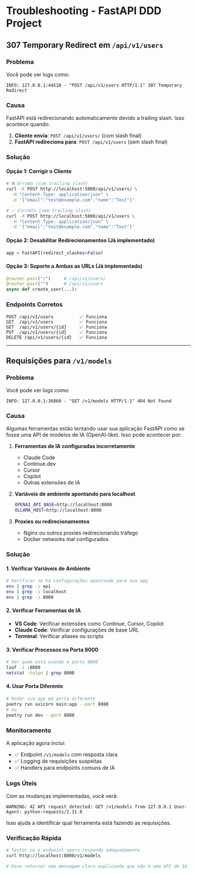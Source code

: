 # Troubleshooting - FastAPI DDD Project

## 307 Temporary Redirect em `/api/v1/users`

### Problema
Você pode ver logs como:
```
INFO: 127.0.0.1:44510 - "POST /api/v1/users HTTP/1.1" 307 Temporary Redirect
```

### Causa
FastAPI está redirecionando automaticamente devido a trailing slash. Isso acontece quando:

1. **Cliente envia**: `POST /api/v1/users/` (com slash final)
2. **FastAPI redireciona para**: `POST /api/v1/users` (sem slash final)

### Solução

#### Opção 1: Corrigir o Cliente
```bash
# ❌ Errado (com trailing slash)
curl -X POST http://localhost:5000/api/v1/users/ \
  -H "Content-Type: application/json" \
  -d '{"email":"test@example.com","name":"Test"}'

# ✅ Correto (sem trailing slash)
curl -X POST http://localhost:5000/api/v1/users \
  -H "Content-Type: application/json" \
  -d '{"email":"test@example.com","name":"Test"}'
```

#### Opção 2: Desabilitar Redirecionamentos (Já implementado)
```python
app = FastAPI(redirect_slashes=False)
```

#### Opção 3: Suporte a Ambas as URLs (Já implementado)
```python
@router.post("/")     # /api/v1/users/
@router.post("")      # /api/v1/users
async def create_user(...):
```

### Endpoints Corretos
```
POST /api/v1/users          ✅ Funciona
GET  /api/v1/users          ✅ Funciona  
GET  /api/v1/users/{id}     ✅ Funciona
PUT  /api/v1/users/{id}     ✅ Funciona
DELETE /api/v1/users/{id}   ✅ Funciona
```

---

## Requisições para `/v1/models`

### Problema
Você pode ver logs como:
```
INFO: 127.0.0.1:36860 - "GET /v1/models HTTP/1.1" 404 Not Found
```

### Causa
Algumas ferramentas estão tentando usar sua aplicação FastAPI como se fosse uma API de modelos de IA (OpenAI-like). Isso pode acontecer por:

1. **Ferramentas de IA configuradas incorretamente**
   - Claude Code
   - Continue.dev
   - Cursor
   - Copilot
   - Outras extensões de IA

2. **Variáveis de ambiente apontando para localhost**
   ```bash
   OPENAI_API_BASE=http://localhost:8000
   OLLAMA_HOST=http://localhost:8000
   ```

3. **Proxies ou redirecionamentos**
   - Nginx ou outros proxies redirecionando tráfego
   - Docker networks mal configurados

### Solução

#### 1. Verificar Variáveis de Ambiente
```bash
# Verificar se há configurações apontando para sua app
env | grep -i api
env | grep -i localhost
env | grep -i 8000
```

#### 2. Verificar Ferramentas de IA
- **VS Code**: Verificar extensões como Continue, Cursor, Copilot
- **Claude Code**: Verificar configurações de base URL
- **Terminal**: Verificar aliases ou scripts

#### 3. Verificar Processos na Porta 8000
```bash
# Ver quem está usando a porta 8000
lsof -i :8000
netstat -tulpn | grep 8000
```

#### 4. Usar Porta Diferente
```bash
# Rodar sua app em porta diferente
poetry run uvicorn main:app --port 8080
# ou
poetry run dev --port 8080
```

### Monitoramento
A aplicação agora inclui:
- ✅ Endpoint `/v1/models` com resposta clara
- ✅ Logging de requisições suspeitas
- ✅ Handlers para endpoints comuns de IA

### Logs Úteis
Com as mudanças implementadas, você verá:
```
WARNING: AI API request detected: GET /v1/models from 127.0.0.1 User-Agent: python-requests/2.31.0
```

Isso ajuda a identificar qual ferramenta está fazendo as requisições.

### Verificação Rápida
```bash
# Testar se o endpoint agora responde adequadamente
curl http://localhost:8000/v1/models

# Deve retornar uma mensagem clara explicando que não é uma API de IA
```